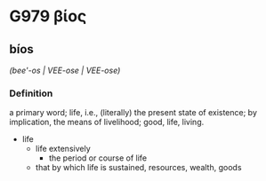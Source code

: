 # G979 βίος

## bíos

_(bee'-os | VEE-ose | VEE-ose)_

### Definition

a primary word; life, i.e., (literally) the present state of existence; by implication, the means of livelihood; good, life, living.

- life
  - life extensively
    - the period or course of life
  - that by which life is sustained, resources, wealth, goods

